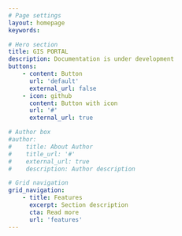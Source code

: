 ```yaml
---
# Page settings
layout: homepage
keywords:

# Hero section
title: GIS PORTAL
description: Documentation is under development
buttons:
    - content: Button
      url: 'default'
      external_url: false
    - icon: github
      content: Button with icon
      url: '#'
      external_url: true

# Author box
#author:
#    title: About Author
#    title_url: '#'
#    external_url: true
#    description: Author description

# Grid navigation
grid_navigation:
    - title: Features
      excerpt: Section description
      cta: Read more
      url: 'features'
---
```

